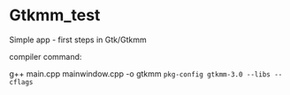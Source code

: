 # Gtkmm_test
Simple app - first steps in Gtk/Gtkmm

compiler command:

g++ main.cpp mainwindow.cpp -o gtkmm `pkg-config gtkmm-3.0 --libs --cflags`
